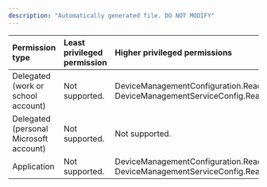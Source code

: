 ```yaml
---
description: "Automatically generated file. DO NOT MODIFY"
---
```


|Permission type|Least privileged permission|Higher privileged permissions|
|:---|:---|:---|
|Delegated (work or school account)|Not supported.|DeviceManagementConfiguration.ReadWrite.All, DeviceManagementServiceConfig.ReadWrite.All|
|Delegated (personal Microsoft account)|Not supported.|Not supported.|
|Application|Not supported.|DeviceManagementConfiguration.ReadWrite.All, DeviceManagementServiceConfig.ReadWrite.All|

